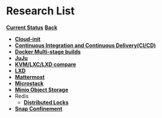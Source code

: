 # Research List

**[Current Status](../development/status/weekly/current_status.md)**
**[Back](../README.md)**

- **[Cloud-init](./m_z/multipass/cloud-init.md)**
- **[Continuous Integration and Continuous Delivery(CI/CD)](./a_l/continuous_integration_and_delivery/continuous_integration_and_delivery.md)**
- **[Docker Multi-stage builds](./a_l/docker/multi_stage_builds.md)**
- **[JuJu](./a_l/juju/juju.md)**
- **[KVM/LXC/LXD compare](./a_l/juju/kvm_lxd_lxc.md)**
- **[LXD](./a_l/lxd/lxd.md)**
- **[Mattermost](./m_z/mattermost/mattermost.md)**
- **[Microstack](./m_z/microstack/NEXT_microstack.md)**
- **[Minio Object Storage](./m_z/minio/minio.md)**
- Redis
  - **[Distributed Locks](./m_z/redis/mutex/distributed_locks.md)**
- **[Snap Confinement](./m_z/snap/confinement.md)**
